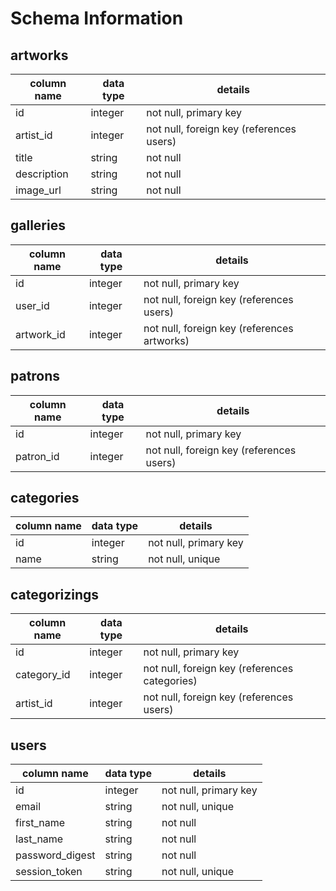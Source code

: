 # Schema Information

## artworks
column name | data type | details
------------|-----------|-----------------------
id          | integer   | not null, primary key
artist_id   | integer   | not null, foreign key (references users)
title       | string    | not null
description | string    | not null
image_url   | string    | not null

## galleries
column name | data type | details
------------|-----------|-----------------------
id          | integer   | not null, primary key
user_id     | integer   | not null, foreign key (references users)
artwork_id  | integer   | not null, foreign key (references artworks)

## patrons
column name | data type | details
------------|-----------|-----------------------
id          | integer   | not null, primary key
patron_id   | integer   | not null, foreign key (references users)

## categories
column name | data type | details
------------|-----------|-----------------------
id          | integer   | not null, primary key
name        | string    | not null, unique

## categorizings
column name | data type | details
------------|-----------|-----------------------
id          | integer   | not null, primary key
category_id | integer   | not null, foreign key (references categories)
artist_id   | integer   | not null, foreign key (references users)

## users
column name     | data type | details
----------------|-----------|-----------------------
id              | integer   | not null, primary key
email           | string    | not null, unique
first_name      | string    | not null
last_name       | string    | not null
password_digest | string    | not null
session_token   | string    | not null, unique
